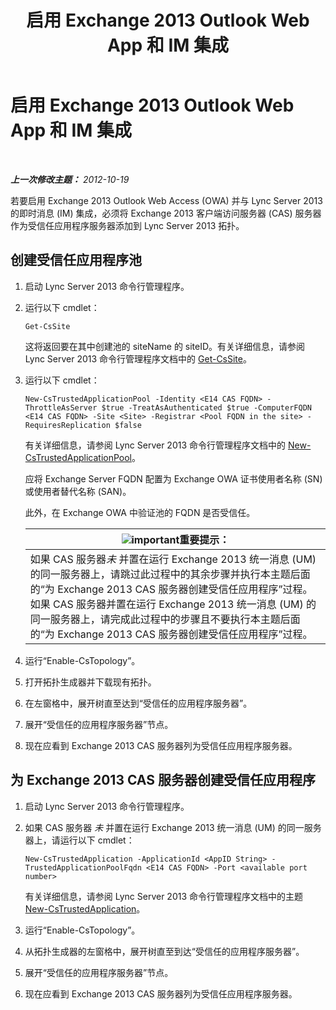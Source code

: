 ﻿---
title: 启用 Exchange 2013 Outlook Web App 和 IM 集成
TOCTitle: 启用 Exchange 2013 Outlook Web App 和 IM 集成
ms:assetid: 44d08cf0-b17d-46e1-a4f0-fcc2fe96a958
ms:mtpsurl: https://technet.microsoft.com/zh-cn/library/JJ204857(v=OCS.15)
ms:contentKeyID: 49312694
ms.date: 05/19/2016
mtps_version: v=OCS.15
ms.translationtype: HT
---

# 启用 Exchange 2013 Outlook Web App 和 IM 集成

 

_**上一次修改主题：** 2012-10-19_

若要启用 Exchange 2013 Outlook Web Access (OWA) 并与 Lync Server 2013 的即时消息 (IM) 集成，必须将 Exchange 2013 客户端访问服务器 (CAS) 服务器作为受信任应用程序服务器添加到 Lync Server 2013 拓扑。

## 创建受信任应用程序池

1.  启动 Lync Server 2013 命令行管理程序。

2.  运行以下 cmdlet：
    
        Get-CsSite
    
    这将返回要在其中创建池的 siteName 的 siteID。有关详细信息，请参阅 Lync Server 2013 命令行管理程序文档中的 [Get-CsSite](https://docs.microsoft.com/en-us/powershell/module/skype/Get-CsSite)。

3.  运行以下 cmdlet：
    
        New-CsTrustedApplicationPool -Identity <E14 CAS FQDN> -ThrottleAsServer $true -TreatAsAuthenticated $true -ComputerFQDN <E14 CAS FQDN> -Site <Site> -Registrar <Pool FQDN in the site> -RequiresReplication $false
    
    有关详细信息，请参阅 Lync Server 2013 命令行管理程序文档中的 [New-CsTrustedApplicationPool](https://docs.microsoft.com/en-us/powershell/module/skype/New-CsTrustedApplicationPool)。
    
    应将 Exchange Server FQDN 配置为 Exchange OWA 证书使用者名称 (SN) 或使用者替代名称 (SAN)。
    
    此外，在 Exchange OWA 中验证池的 FQDN 是否受信任。
    
    <table>
    <thead>
    <tr class="header">
    <th><img src="images/Gg398794.important(OCS.15).gif" title="important" alt="important" />重要提示：</th>
    </tr>
    </thead>
    <tbody>
    <tr class="odd">
    <td>如果 CAS 服务器<em>未</em> 并置在运行 Exchange 2013 统一消息 (UM) 的同一服务器上，请跳过此过程中的其余步骤并执行本主题后面的“为 Exchange 2013 CAS 服务器创建受信任应用程序”过程。如果 CAS 服务器并置在运行 Exchange 2013 统一消息 (UM) 的同一服务器上，请完成此过程中的步骤且不要执行本主题后面的“为 Exchange 2013 CAS 服务器创建受信任应用程序”过程。</td>
    </tr>
    </tbody>
    </table>


4.  运行“Enable-CsTopology”。

5.  打开拓扑生成器并下载现有拓扑。

6.  在左窗格中，展开树直至达到“受信任的应用程序服务器”。

7.  展开“受信任的应用程序服务器”节点。

8.  现在应看到 Exchange 2013 CAS 服务器列为受信任应用程序服务器。

## 为 Exchange 2013 CAS 服务器创建受信任应用程序

1.  启动 Lync Server 2013 命令行管理程序。

2.  如果 CAS 服务器 *未* 并置在运行 Exchange 2013 统一消息 (UM) 的同一服务器上，请运行以下 cmdlet：
    
        New-CsTrustedApplication -ApplicationId <AppID String> -TrustedApplicationPoolFqdn <E14 CAS FQDN> -Port <available port number>
    
    有关详细信息，请参阅 Lync Server 2013 命令行管理程序文档中的主题 [New-CsTrustedApplication](https://docs.microsoft.com/en-us/powershell/module/skype/New-CsTrustedApplication)。

3.  运行“Enable-CsTopology”。

4.  从拓扑生成器的左窗格中，展开树直至到达“受信任的应用程序服务器”。

5.  展开“受信任的应用程序服务器”节点。

6.  现在应看到 Exchange 2013 CAS 服务器列为受信任应用程序服务器。

